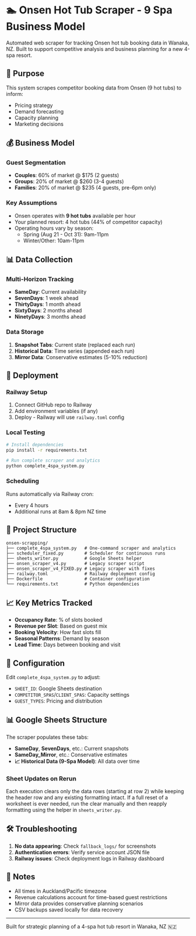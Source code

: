 # 🏊 Onsen Hot Tub Scraper - 9 Spa Business Model

Automated web scraper for tracking Onsen hot tub booking data in Wanaka, NZ. Built to support competitive analysis and business planning for a new 4-spa resort.

## 🎯 Purpose

This system scrapes competitor booking data from Onsen (9 hot tubs) to inform:
- Pricing strategy
- Demand forecasting  
- Capacity planning
- Marketing decisions

## 💰 Business Model

### Guest Segmentation
- **Couples**: 60% of market @ $175 (2 guests)
- **Groups**: 20% of market @ $260 (3-4 guests)
- **Families**: 20% of market @ $235 (4 guests, pre-6pm only)

### Key Assumptions
- Onsen operates with **9 hot tubs** available per hour
- Your planned resort: 4 hot tubs (44% of competitor capacity)
- Operating hours vary by season:
  - Spring (Aug 21 - Oct 31): 9am-11pm
  - Winter/Other: 10am-11pm

## 📊 Data Collection

### Multi-Horizon Tracking
- **SameDay**: Current availability
- **SevenDays**: 1 week ahead
- **ThirtyDays**: 1 month ahead  
- **SixtyDays**: 2 months ahead
- **NinetyDays**: 3 months ahead

### Data Storage
1. **Snapshot Tabs**: Current state (replaced each run)
2. **Historical Data**: Time series (appended each run)
3. **Mirror Data**: Conservative estimates (5-10% reduction)

## 🚀 Deployment

### Railway Setup
1. Connect GitHub repo to Railway
2. Add environment variables (if any)
3. Deploy - Railway will use `railway.toml` config

### Local Testing
```bash
# Install dependencies
pip install -r requirements.txt

# Run complete scraper and analytics
python complete_4spa_system.py
```

### Scheduling
Runs automatically via Railway cron:
- Every 4 hours
- Additional runs at 8am & 8pm NZ time

## 📁 Project Structure

```
onsen-scrapping/
├── complete_4spa_system.py   # One-command scraper and analytics
├── scheduler_fixed.py        # Scheduler for continuous runs
├── sheets_writer.py          # Google Sheets helper
├── onsen_scraper_v4.py       # Legacy scraper script
├── onsen_scraper_v4_FIXED.py # Legacy scraper with fixes
├── railway.toml              # Railway deployment config
├── Dockerfile                # Container configuration
└── requirements.txt          # Python dependencies
```

## 📈 Key Metrics Tracked

- **Occupancy Rate**: % of slots booked
- **Revenue per Slot**: Based on guest mix
- **Booking Velocity**: How fast slots fill
- **Seasonal Patterns**: Demand by season
- **Lead Time**: Days between booking and visit

## 🔧 Configuration

Edit `complete_4spa_system.py` to adjust:
- `SHEET_ID`: Google Sheets destination
- `COMPETITOR_SPAS`/`CLIENT_SPAS`: Capacity settings
- `GUEST_TYPES`: Pricing and distribution

## 📊 Google Sheets Structure

The scraper populates these tabs:
- **SameDay**, **SevenDays**, etc.: Current snapshots
- **SameDay_Mirror**, etc.: Conservative estimates
- **📈 Historical Data (9-Spa Model)**: All data over time

### Sheet Updates on Rerun

Each execution clears only the data rows (starting at row 2) while keeping the
header row and any existing formatting intact. If a full reset of a worksheet is
ever needed, run the clear manually and then reapply formatting using the helper
in `sheets_writer.py`.

## 🛠️ Troubleshooting

1. **No data appearing**: Check `fallback_logs/` for screenshots
2. **Authentication errors**: Verify service account JSON file
3. **Railway issues**: Check deployment logs in Railway dashboard

## 📝 Notes

- All times in Auckland/Pacific timezone
- Revenue calculations account for time-based guest restrictions
- Mirror data provides conservative planning scenarios
- CSV backups saved locally for data recovery

---

Built for strategic planning of a 4-spa hot tub resort in Wanaka, NZ 🇳🇿
